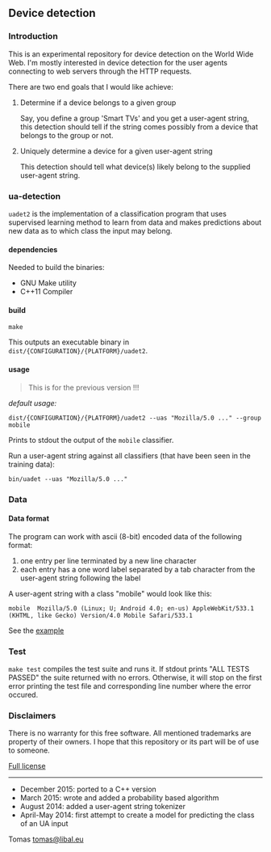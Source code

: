 ## Device detection

### Introduction

This is an experimental repository for device detection on the World Wide
Web. I'm mostly interested in device detection for the user agents connecting
to web servers through the HTTP requests.

There are two end goals that I would like achieve:

1. Determine if a device belongs to a given group

   Say, you define a group 'Smart TVs' and you get a user-agent string, this
   detection should tell if the string comes possibly from a device that belongs to
   the group or not.

2. Uniquely determine a device for a given user-agent string

   This detection should tell what device(s) likely belong to the supplied user-agent
   string.
   
### ua-detection

`uadet2` is the implementation of a classification program that uses supervised
learning method to learn from data and makes predictions about new data as to which
class the input may belong. 

#### dependencies

Needed to build the binaries:

- GNU Make utility
- C++11 Compiler

#### build

    make

This outputs an executable binary in `dist/{CONFIGURATION}/{PLATFORM}/uadet2`.

#### usage

> This is for the previous version !!!

*default usage:*

    dist/{CONFIGURATION}/{PLATFORM}/uadet2 --uas "Mozilla/5.0 ..." --group mobile
    
Prints to stdout the output of the `mobile` classifier.

Run a user-agent string against all classifiers (that have been seen in the training data):

    bin/uadet --uas "Mozilla/5.0 ..."

### Data

#### Data format

The program can work with ascii (8-bit) encoded data of the following format:

1. one entry per line terminated by a new line character
2. each entry has a one word label separated by a tab character from the user-agent string following the label

A user-agent string with a class "mobile" would look like this:

    mobile  Mozilla/5.0 (Linux; U; Android 4.0; en-us) AppleWebKit/533.1 (KHTML, like Gecko) Version/4.0 Mobile Safari/533.1

See the [example](/data_in.txt) 

### Test

`make test` compiles the test suite and runs it. If stdout prints "ALL TESTS
PASSED" the suite returned with no errors. Otherwise, it will stop on the first
error printing the test file and corresponding line number where the error
occured.

### Disclaimers

There is no warranty for this free software. All mentioned trademarks are property
of their owners. I hope that this repository or its part will be of use to someone.

[Full license](https://github.com/tomaslibal/ua-detection/blob/master/LICENSE)

---

- December 2015: ported to a C++ version
- March 2015: wrote and added a probability based algorithm
- August 2014: added a user-agent string tokenizer
- April-May 2014: first attempt to create a model for predicting the class of an UA input

Tomas <tomas@libal.eu>
